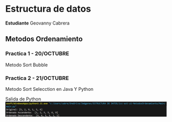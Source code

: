 
# Estructura de datos

**Estudiante** Geovanny Cabrera

## Metodos Ordenamiento

### Practica 1 - 20/OCTUBRE
Metodo Sort Bubble


### Practica 2 - 21/OCTUBRE
Metodo Sort Selecction en Java Y Python

Salida de Python
![alt text](assets/sortSelectionPy.png)


